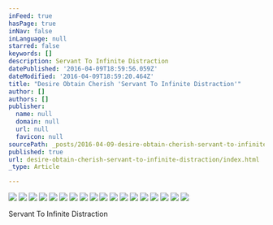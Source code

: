 ```yaml
---
inFeed: true
hasPage: true
inNav: false
inLanguage: null
starred: false
keywords: []
description: Servant To Infinite Distraction
datePublished: '2016-04-09T18:59:56.059Z'
dateModified: '2016-04-09T18:59:20.464Z'
title: "Desire Obtain Cherish 'Servant To Infinite Distraction'"
author: []
authors: []
publisher:
  name: null
  domain: null
  url: null
  favicon: null
sourcePath: _posts/2016-04-09-desire-obtain-cherish-servant-to-infinite-distraction.md
published: true
url: desire-obtain-cherish-servant-to-infinite-distraction/index.html
_type: Article

---
```

![](https://the-grid-user-content.s3-us-west-2.amazonaws.com/9ccf0bc2-d6fc-405e-9b42-54d5f186c0e6.jpg)
![](https://the-grid-user-content.s3-us-west-2.amazonaws.com/0b48f4ef-1a18-495e-b04b-745feb4dab4c.jpg)
![](https://the-grid-user-content.s3-us-west-2.amazonaws.com/0449dafb-567c-4593-824c-4bf9a5cf6d34.jpg)
![](https://the-grid-user-content.s3-us-west-2.amazonaws.com/5fcdaf3f-177a-4481-82a7-bcce3ee77b8c.jpg)
![](https://the-grid-user-content.s3-us-west-2.amazonaws.com/942e6060-a4db-4aee-958e-895b5940bf16.jpg)
![](https://the-grid-user-content.s3-us-west-2.amazonaws.com/21fce49a-f271-4158-9523-0e700c680f3f.jpg)
![](https://the-grid-user-content.s3-us-west-2.amazonaws.com/99cd0284-04cb-4d9f-a2cc-e84835540056.jpg)
![](https://the-grid-user-content.s3-us-west-2.amazonaws.com/4872ef8f-2242-416b-b857-706c76df36f9.jpg)
![](https://the-grid-user-content.s3-us-west-2.amazonaws.com/480c28fd-c294-42de-b6a1-826f3c2e85be.jpg)
![](https://the-grid-user-content.s3-us-west-2.amazonaws.com/3dd3855c-5604-4fa0-9811-bcc7ca25eaee.jpg)
![](https://the-grid-user-content.s3-us-west-2.amazonaws.com/6b58a97d-e5ae-4e99-914d-74df1a966e06.jpg)
![](https://the-grid-user-content.s3-us-west-2.amazonaws.com/659a3ce6-f128-4dee-a910-ce11d24b9c0c.jpg)
![](https://the-grid-user-content.s3-us-west-2.amazonaws.com/b9d539b4-e00d-4d8c-b526-e6f3182674b5.jpg)
![](https://the-grid-user-content.s3-us-west-2.amazonaws.com/d8f73273-d8c5-44ad-90b9-f745fff719a3.jpg)
![](https://the-grid-user-content.s3-us-west-2.amazonaws.com/43c42c2f-dab0-471a-aa1e-2d23f212948b.jpg)
![](https://the-grid-user-content.s3-us-west-2.amazonaws.com/6667917e-40a3-4cba-8085-37345f9a65d8.jpg)
![](https://the-grid-user-content.s3-us-west-2.amazonaws.com/d3095d6f-d648-4207-a987-2f256394f9f5.jpg)
![](https://the-grid-user-content.s3-us-west-2.amazonaws.com/e5e5308f-c9e1-43d0-9dd4-b42373db1efe.jpg)

Servant To Infinite Distraction